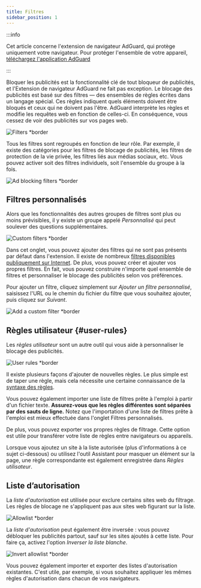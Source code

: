 ```yaml
---
title: Filtres
sidebar_position: 1
---
```


:::info

Cet article concerne l'extension de navigateur AdGuard, qui protège uniquement votre navigateur. Pour protéger l'ensemble de votre appareil, [téléchargez l'application AdGuard](https://agrd.io/download-kb-adblock)

:::

Bloquer les publicités est la fonctionnalité clé de tout bloqueur de publicités, et l'Extension de navigateur AdGuard ne fait pas exception. Le blocage des publicités est basé sur des filtres — des ensembles de règles écrites dans un langage spécial. Ces règles indiquent quels éléments doivent être bloqués et ceux qui ne doivent pas l'être. AdGuard interprète les règles et modifie les requêtes web en fonction de celles-ci. En conséquence, vous cessez de voir des publicités sur vos pages web.

![Filters \*border](https://cdn.adtidy.org/content/Kb/ad_blocker/browser_extension/ad_blocker_browser_extension_filters.png)

Tous les filtres sont regroupés en fonction de leur rôle. Par exemple, il existe des catégories pour les filtres de blocage de publicités, les filtres de protection de la vie privée, les filtres liés aux médias sociaux, etc. Vous pouvez activer soit des filtres individuels, soit l'ensemble du groupe à la fois.

![Ad blocking filters \*border](https://cdn.adtidy.org/content/Kb/ad_blocker/browser_extension/ad_blocker_browser_extension_filters1.png)

## Filtres personnalisés

Alors que les fonctionnalités des autres groupes de filtres sont plus ou moins prévisibles, il y existe un groupe appelé _Personnalisé_ qui peut soulever des questions supplémentaires.

![Custom filters \*border](https://cdn.adtidy.org/content/Kb/ad_blocker/browser_extension/ad_blocker_browser_extension_custom_filters.png)

Dans cet onglet, vous pouvez ajouter des filtres qui ne sont pas présents par défaut dans l'extension. Il existe de nombreux [filtres disponibles publiquement sur Internet](https://filterlists.com). De plus, vous pouvez créer et ajouter vos propres filtres. En fait, vous pouvez construire n'importe quel ensemble de filtres et personnaliser le blocage des publicités selon vos préférences.

Pour ajouter un filtre, cliquez simplement sur _Ajouter un filtre personnalisé_, saisissez l'URL ou le chemin du fichier du filtre que vous souhaitez ajouter, puis cliquez sur _Suivant_.

![Add a custom filter \*border](https://cdn.adtidy.org/content/Kb/ad_blocker/browser_extension/ad_blocker_browser_extension_custom_filters1.png)

## Règles utilisateur {#user-rules}

Les _règles utilisateur_ sont un autre outil qui vous aide à personnaliser le blocage des publicités.

![User rules \*border](https://cdn.adtidy.org/content/Kb/ad_blocker/browser_extension/ad_blocker_browser_extension_user_rules.png)

Il existe plusieurs façons d'ajouter de nouvelles règles. Le plus simple est de taper une règle, mais cela nécessite une certaine connaissance de la [syntaxe des règles](/general/ad-filtering/create-own-filters).

Vous pouvez également importer une liste de filtres prête à l'emploi à partir d'un fichier texte. **Assurez-vous que les règles différentes sont séparées par des sauts de ligne.** Notez que l'importation d'une liste de filtres prête à l'emploi est mieux effectuée dans l'onglet Filtres personnalisés.

De plus, vous pouvez exporter vos propres règles de filtrage. Cette option est utile pour transférer votre liste de règles entre navigateurs ou appareils.

Lorsque vous ajoutez un site à la liste autorisée (plus d'informations à ce sujet ci-dessous) ou utilisez l'outil Assistant pour masquer un élément sur la page, une règle correspondante est également enregistrée dans _Règles utilisateur_.

## Liste d’autorisation

La _liste d'autorisation_ est utilisée pour exclure certains sites web du filtrage. Les règles de blocage ne s'appliquent pas aux sites web figurant sur la liste.

![Allowlist \*border](https://cdn.adtidy.org/content/Kb/ad_blocker/browser_extension/ad_blocker_browser_extension_allowlist.png)

La _liste d'autorisation_ peut également être inversée : vous pouvez débloquer les publicités partout, sauf sur les sites ajoutés à cette liste. Pour faire ça, activez l'option _Inverser la liste blanche_.

![Invert allowlist \*border](https://cdn.adtidy.org/content/Kb/ad_blocker/browser_extension/ad_blocker_browser_extension_allowlist1.png)

Vous pouvez également importer et exporter des listes d'autorisation existantes. C'est utile, par exemple, si vous souhaitez appliquer les mêmes règles d'autorisation dans chacun de vos navigateurs.
